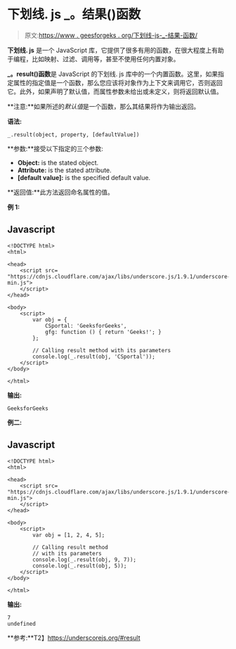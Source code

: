 # 下划线. js _。结果()函数

> 原文:[https://www . geesforgeks . org/下划线-js-_-结果-函数/](https://www.geeksforgeeks.org/underscore-js-_-result-function/)

**下划线. js** 是一个 JavaScript 库，它提供了很多有用的函数，在很大程度上有助于编程，比如映射、过滤、调用等，甚至不使用任何内置对象。

**_。result()函数**是 JavaScript 的下划线. js 库中的一个内置函数。这里，如果指定属性的指定值是一个函数，那么您应该将对象作为上下文来调用它，否则返回它。此外，如果声明了默认值，而属性参数未给出或未定义，则将返回默认值。

**注意:**如果所述的*默认值*是一个函数，那么其结果将作为输出返回。

**语法:**

```
_.result(object, property, [defaultValue])
```

**参数:**接受以下指定的三个参数:

*   **Object:** is the stated object.
*   **Attribute:** is the stated attribute.
*   **[default value]:** is the specified default value.

**返回值:**此方法返回命名属性的值。

**例 1:**

## Javascript

```
<!DOCTYPE html>
<html>

<head>
    <script src=
"https://cdnjs.cloudflare.com/ajax/libs/underscore.js/1.9.1/underscore-min.js">
    </script>
</head>

<body>
    <script>
        var obj = { 
            CSportal: 'GeeksforGeeks', 
            gfg: function () { return 'Geeks!'; } 
        };

        // Calling result method with its parameters
        console.log(_.result(obj, 'CSportal'));
    </script>
</body>

</html>
```

**输出:**

```
GeeksforGeeks
```

**例二:**

## Javascript

```
<!DOCTYPE html>
<html>

<head>
    <script src=
"https://cdnjs.cloudflare.com/ajax/libs/underscore.js/1.9.1/underscore-min.js">
    </script>
</head>

<body>
    <script>
        var obj = [1, 2, 4, 5];

        // Calling result method 
        // with its parameters
        console.log(_.result(obj, 9, 7));
        console.log(_.result(obj, 5));
    </script>
</body>

</html>
```

**输出:**

```
7
undefined
```

**参考:**T2】https://underscorejs.org/#result